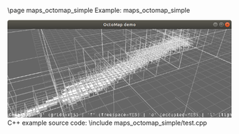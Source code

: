 \page maps_octomap_simple Example: maps_octomap_simple

![maps_octomap_simple screenshot](doc/source/images/maps_octomap_simple_screenshot.png)
C++ example source code:
\include maps_octomap_simple/test.cpp
